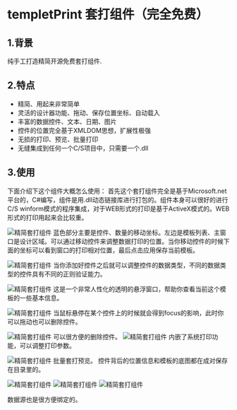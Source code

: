 # templetPrint 套打组件（完全免费）
## 1.背景

纯手工打造精简开源免费套打组件.

## 2.特点
* 精简、用起来非常简单
* 灵活的设计器功能、拖动、保存位置坐标、自动载入
* 丰富的数据控件、文本、日期、图片
* 控件的位置完全基于XMLDOM思想，扩展性极强
* 无损的打印、预览、批量打印
* 无缝集成到任何一个C/S项目中，只需要一个.dll

## 3.使用
下面介绍下这个组件大概怎么使用：
首先这个套打组件完全是基于Microsoft.net 平台的，C#编写，组件是用.dll动态链接库进行打包的。组件本身可以很好的进行C/S winform模式的程序集成，对于WEB形式的打印是基于ActiveX模式的。WEB形式的打印用起来会比较重。

![精简套打组件](https://raw.githubusercontent.com/Plen-wang/blogsImage/master/githubimages/templeprint/1.png)
蓝色部分主要是控件、数量的移动坐标。左边是模板列表、主窗口是设计区域。可以通过移动控件来调整数据打印的位置。当你移动控件的时候下面的坐标可以看到窗口的打印相对位置，最后点击应用保存当前模板。

![精简套打组件](https://raw.githubusercontent.com/Plen-wang/blogsImage/master/githubimages/templeprint/2.png)
当你添加好控件之后就可以调整控件的数据类型，不同的数据类型的控件具有不同的正则验证能力。

![精简套打组件](https://raw.githubusercontent.com/Plen-wang/blogsImage/master/githubimages/templeprint/3.png)
这是一个非常人性化的透明的悬浮窗口，帮助你查看当前这个模板的一些基本信息。

![精简套打组件](https://raw.githubusercontent.com/Plen-wang/blogsImage/master/githubimages/templeprint/4.png)
当鼠标悬停在某个控件上的时候就会得到focus的影响，此时你可以拖动也可以删除控件。

![精简套打组件](https://raw.githubusercontent.com/Plen-wang/blogsImage/master/githubimages/templeprint/5.png)
可以很方便的删除控件。
![精简套打组件](https://raw.githubusercontent.com/Plen-wang/blogsImage/master/githubimages/templeprint/6.png)
内嵌了系统打印功能，可以调整打印参数。

![精简套打组件](https://raw.githubusercontent.com/Plen-wang/blogsImage/master/githubimages/templeprint/7.png)
批量套打预览。
控件背后的位置信息和模板的底图都在成对保存在目录里的。

![精简套打组件](https://raw.githubusercontent.com/Plen-wang/blogsImage/master/githubimages/templeprint/8.png)
![精简套打组件](https://raw.githubusercontent.com/Plen-wang/blogsImage/master/githubimages/templeprint/9.png)
![精简套打组件](https://raw.githubusercontent.com/Plen-wang/blogsImage/master/githubimages/templeprint/10.png)

数据源也是很方便绑定的。


